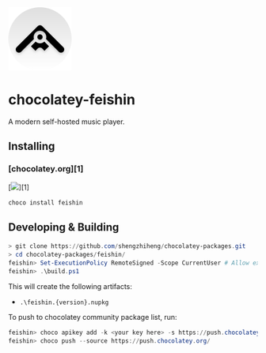 <img src="icon.png" alt="drawing" width="128"/>

# chocolatey-feishin

A modern self-hosted music player. 

## Installing

### [chocolatey.org][1]

[![](https://img.shields.io/chocolatey/v/feishin.svg)][1]

```powershell
choco install feishin
```

## Developing & Building

```powershell
> git clone https://github.com/shengzhiheng/chocolatey-packages.git
> cd chocolatey-packages/feishin/
feishin> Set-ExecutionPolicy RemoteSigned -Scope CurrentUser # Allow execution of powershell script
feishin> .\build.ps1
```

This will create the following artifacts:

- `.\feishin.{version}.nupkg`

To push to chocolatey community package list, run:
```powershell
feishin> choco apikey add -k <your key here> -s https://push.chocolatey.org/
feishin> choco push --source https://push.chocolatey.org/
```